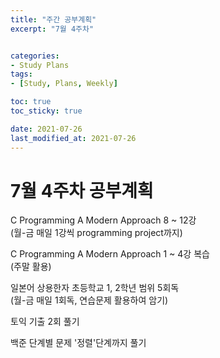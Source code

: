 ```yaml
---
title: "주간 공부계획"
excerpt: "7월 4주차"


categories:
- Study Plans
tags:
- [Study, Plans, Weekly]

toc: true
toc_sticky: true

date: 2021-07-26
last_modified_at: 2021-07-26
---
```

# 7월 4주차 공부계획

C Programming A Modern Approach 8 ~ 12강  
(월-금 매일 1강씩 programming project까지)  

C Programming A Modern Approach 1 ~ 4강 복습  
(주말 활용)  

일본어 상용한자 초등학교 1, 2학년 범위 5회독  
(월-금 매일 1회독, 연습문제 활용하여 암기)  

토익 기출 2회 풀기  

백준 단계별 문제 '정렬'단계까지 풀기
